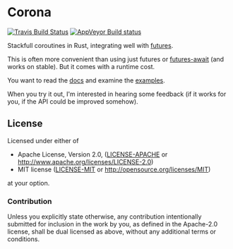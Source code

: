 # Corona

[![Travis Build Status](https://api.travis-ci.org/vorner/corona.png?branch=master)](https://travis-ci.org/vorner/corona)
[![AppVeyor Build status](https://ci.appveyor.com/api/projects/status/ygytb97bion810ru/branch/master?svg=true)](https://ci.appveyor.com/project/vorner/corona/branch/master)

Stackfull coroutines in Rust, integrating well with
[futures](https://crates.io/crates/futures).

This is often more convenient than using just futures or
[futures-await](https://github.com/alexcrichton/futures-await) (and works on
stable). But it comes with a runtime cost.

You want to read the [docs](https://docs.rs/corona) and examine the
[examples](https://github.com/vorner/corona/tree/master/examples).

When you try it out, I'm interested in hearing some feedback (if it works for
you, if the API could be improved somehow).

## License

Licensed under either of

 * Apache License, Version 2.0, ([LICENSE-APACHE](LICENSE-APACHE) or http://www.apache.org/licenses/LICENSE-2.0)
 * MIT license ([LICENSE-MIT](LICENSE-MIT) or http://opensource.org/licenses/MIT)

at your option.

### Contribution

Unless you explicitly state otherwise, any contribution intentionally
submitted for inclusion in the work by you, as defined in the Apache-2.0
license, shall be dual licensed as above, without any additional terms
or conditions.
